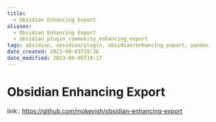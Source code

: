 ```yaml
---
title:
  - Obsidian Enhancing Export
aliases:
  - Obsidian Enhancing Export
  - obsidian_plugin_community_enhancing_export
tags: obsidian, obsidian/plugin, obsidian/enhancing_export, pandoc
date_created: 2023-09-03T19:26
date_modified: 2023-09-05T19:17
---
```

# Obsidian Enhancing Export

link:: <https://github.com/mokeyish/obsidian-enhancing-export>
